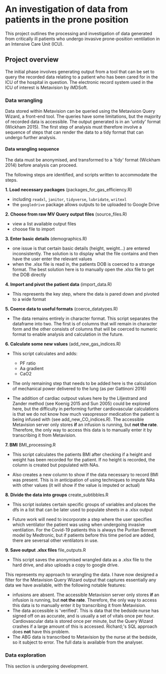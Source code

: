 # An investigation of data from patients in the prone position

This project outlines the processing and investigation of data generated from critically ill patients who undergo invasive prone-position ventilation in an Intensive Care Unit (ICU).

## Project overview

The initial phase involves generating output from a tool that can be set to query the recorded data relating to a patient who has been cared for in the ICU of the hospital in question. The electronic record system used in the ICU of interest is Metavision by iMDSoft.

### Data wrangling 

Data stored within Metavision can be queried using the Metavision Query Wizard, a front-end tool. The queries have some limitations, but the majority of recorded data is accessible. The output generated is in an 'untidy' format (Wickham 2015). The first step of analysis must therefore involve a sequence of steps that can render the data to a tidy format that can undergo further analysis.

#### Data wrangling sequence

The data must be anonymised, and transformed to a 'tidy' format (Wickham 2014) before analysis can proceed.

The following steps are identified, and scripts written to accommodate the steps.

**1. Load necessary packages** (packages_for_gas_efficiency.R)

-   including `readxl`, `janitor`, `tidyverse`, `lubridate`, `writexl`
-   the `googledrive` package allows outputs to be uploaded to Google Drive

**2. Choose from raw MV Query output files** (source_files.R)

-   view a list available output files
-   choose file to import

**3. Enter basic details** (demographics.R)

-   one issue is that certain basic details (height, weight...) are entered inconsistently. The solution is to display what the file contains and then have the user enter the relevant values
-   when the .xlsx file is read in, the patients DOB is coerced to a strange format. The best solution here is to manually open the .xlsx file to get the DOB directly

**4. Import and pivot the patient data** (import_data.R)

-   This represents the key step, where the data is pared down and pivoted to a wide format

**5. Coerce data to useful formats** (coerce_datatypes.R)

-   The data remains entirely in character format. This script separates the dataframe into two. The first is of columns that will remain in character form and the other consists of columns that will be coerced to numeric format to enable analysis and calculation in the future.

**6. Calculate some new values** (add_new_gas_indices.R)

-   This script calculates and adds:

    -   PF ratio
    -   Aa gradient
    -   CaO2

-   The only remaining step that needs to be added here is the calculation of mechanical power delivered to the lung (as per Gattinoni 2016)

-   The addition of cardiac outpout values here by the Liljestrand and Zander method (see Koenig 2015 and Sun 2005) could be explored here, but the difficulty in performing further cardiovascular calculations is that we do not know how much vasopressor medication the patient is being infused with (see add_new_CO_indices.R). The accessible Metavision server only stores **if** an infusion is running, but **not the rate**. Therefore, the only way to access this data is to manually enter it by transcribing it from Metavision.

**7. BMI** BMI_processing.R

-   This script calculates the patients BMI after checking if a height and weight has been recorded for the patient. If no height is recorded, the column is created but populated with NAs.

-   Also creates a new column to show if the data necessary to record BMI was present. This is in anticipation of using techniques to impute NAs with other values (it will show if the value is imputed or actual)

**8. Divide the data into groups** create_subtibbles.R

- This script isolates certain specific groups of variables and places the dfs in a list that can be later used to populate sheets in a .xlsx output

- Future work will need to incorporate a step where the user specifies which ventilator the patient was using when undergoing invasive ventilation. For the Covid-19 patients this is always the Puritan Bennett model by Medtronic, but if patients before this time period are added, there are seversal other ventilators in use.

**9. Save output .xlsx files** file_outputs.R

- This script saves the anonymised wrangled data as a .xlsx file to the hard drive, and also uploads a copy to google drive.

This represents my approach to wrangling the data. I have now designed a filter for the Metavision Query Wizard output that captures essentially any data we have available, with the following notable features:

-   infusions are absent. The accessible Metavision server only stores **if** an infusion is running, but **not the rate**. Therefore, the only way to access this data is to manually enter it by transcribing it from Metavision.
-   The data accessible is 'verified'. This is data that the bedside nurse has signed off on as accurate, and is usually a set of vitals once per hour. Cardiovascular data is stored once per minute, but the Query Wizard crashes if a large amount of this is accessed. Richard;'s SQL approach does **not** have this problem.
-   The ABG data is transcribed to Metavision by the nurse at the bedside, so it subject to error. The full data is available from the analyser.

### Data exploration

This section is undergoing development.
